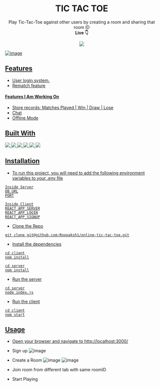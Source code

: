 <div align=center>
<h1 align=center>TIC TAC TOE</h1>
<p>Play Tic-Tac-Toe against other users by creating a room and sharing that room ID<br> <b>Live 👇</b><p>
<a href=http://43.205.72.215:1234/><img src=https://img.shields.io/badge/Amazon_AWS-232F3E?style=for-the-badge&logo=amazon-aws&logoColor=white>
</div>

![image](https://user-images.githubusercontent.com/72032743/189187659-4ed40cd6-0da8-4e22-b40f-6c0494e09ead.png)

## Features

- User login system.
- Rematch feature

#### Features I Am Working On

- Store records: Matches Played | Win | Draw | Lose
- Chat
- Offline Mode

## Built With

<img src="https://img.shields.io/badge/MongoDB-4EA94B?style=for-the-badge&logo=mongodb&logoColor=white"> <img src="https://img.shields.io/badge/Express.js-404D59?style=for-the-badge"> <img src="https://img.shields.io/badge/React-20232A?style=for-the-badge&logo=react&logoColor=61DAFB"> <img src="https://img.shields.io/badge/Node.js-43853D?style=for-the-badge&logo=node.js&logoColor=white"> <img src="https://img.shields.io/badge/Socket.io-black?style=for-the-badge&logo=socket.io&badgeColor=010101"> <img src="https://img.shields.io/badge/Material--UI-0081CB?style=for-the-badge&logo=material-ui&logoColor=white">


## Installation

- To run this project, you will need to add the following environment variables to your .env file

```
Inside Server
DB_URL
PORT

Inside Client
REACT_APP_SERVER
REACT_APP_LOGIN
REACT_APP_SIGNUP
```

- Clone the Repo

```
git clone git@github.com:Roopaksh1/online-tic-tac-toe.git
```

- Install the dependencies

```
cd client
npm install

cd server
npm install
```

- Run the server

```
cd server
node index.js
```

- Run the client

```
cd client
npm start
```

## Usage


- Open your browser and navigate to [http://localhost:3000/](http://localhost:3000/)

- Sign up
![image](https://user-images.githubusercontent.com/72032743/188688685-fede6037-70d3-4896-8e44-aa3e84f0b15c.png)

- Create a Room
![image](https://user-images.githubusercontent.com/72032743/189187557-d9ef6628-58b6-4fad-8462-1c96d6e542c4.png)
![image](https://user-images.githubusercontent.com/72032743/188688856-9c7caeac-ae7f-4f81-b673-fab5dec96ec0.png)

- Join room from different tab with same roomID
- Start Playing

